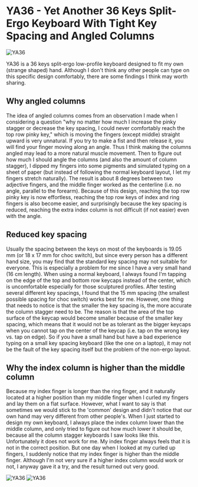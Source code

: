 # YA36 - Yet Another 36 Keys Split-Ergo Keyboard With Tight Key Spacing and Angled Columns

![YA36](https://imgur.com/TAz73Tg)

YA36 is a 36 keys split-ergo low-profile keyboard designed to fit my own (strange shaped) hand. Although I don't think any other people can type on this specific design comfortably, there are some findings I think may worth sharing.

## Why angled columns
The idea of angled columns comes from an observation I made when I considering a question "why no matter how much I increase the pinky stagger or decrease the key spacing, I could never comfortably reach the top row pinky key," which is moving the fingers (except middle) straight upward is very unnatural. If you try to make a fist and then release it, you will find your finger moving along an angle. Thus I think making the columns angled may lead to a more natural muscle movement. Then to figure out how much I should angle the columns (and also the amount of column stagger), I dipped my fingers into some pigments and simulated typing on a sheet of paper (but instead of following the normal keyboard layout, I let my fingers stretch naturally). The result is about 8 degrees between two adjective fingers, and the middle finger worked as the centerline (i.e. no angle, parallel to the forearm). Because of this design, reaching the top row pinky key is now effortless, reaching the top row keys of index and ring fingers is also become easier, and surprisingly because the key spacing is reduced, reaching the extra index column is not difficult (if not easier) even with the angle.

## Reduced key spacing
Usually the spacing between the keys on most of the keyboards is 19.05 mm (or 18 x 17 mm for choc switch), but since every person has a different hand size, you may find that the standard key spacing may not suitable for everyone. This is especially a problem for me since I have a very small hand (16 cm length). When using a normal keyboard, I always found I'm tapping on the edge of the top and bottom row keycaps instead of the center, which is uncomfortable especially for those sculptured profiles. After testing several different key spacings, I found that the 15 mm spacing (the smallest possible spacing for choc switch) works best for me.  However, one thing that needs to notice is that the smaller the key spacing is, the more accurate the column stagger need to be. The reason is that the area of the top surface of the keycap would become smaller because of the smaller key spacing, which means that it would not be as tolerant as the bigger keycaps when you cannot tap on the center of the keycap (i.e. tap on the wrong key vs. tap on edge). So if you have a small hand but have a bad experience typing on a small key spacing keyboard (like the one on a laptop), it may not be the fault of the key spacing itself but the problem of the non-ergo layout.

## Why the index column is higher than the middle column
Because my index finger is longer than the ring finger, and it naturally located at a higher position than my middle finger when I curled my fingers and lay them on a flat surface. However, what I want to say is that sometimes we would stick to the 'common' design and didn't notice that our own hand may very different from other people's. When I just started to design my own keyboard, I always place the index column lower than the middle column, and only tried to figure out how much lower it should be, because all the column stagger keyboards I saw looks like this. Unfortunately it does not work for me. My index finger always feels that it is not in the correct position. But one day when I looked at my curled up fingers, I suddenly notice that my index finger is higher than the middle finger. Although I'm not very sure if a higher index column would work or not, I anyway gave it a try, and the result turned out very good.

![YA36](https://imgur.com/vrmpelw)
![YA36](https://imgur.com/Lj07oUP)
